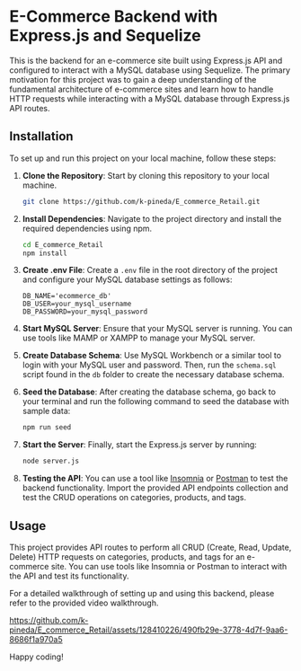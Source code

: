 # E-Commerce Backend with Express.js and Sequelize

This is the backend for an e-commerce site built using Express.js API and configured to interact with a MySQL database using Sequelize. The primary motivation for this project was to gain a deep understanding of the fundamental architecture of e-commerce sites and learn how to handle HTTP requests while interacting with a MySQL database through Express.js API routes.

## Installation

To set up and run this project on your local machine, follow these steps:

1. **Clone the Repository**: Start by cloning this repository to your local machine.

   ```bash
   git clone https://github.com/k-pineda/E_commerce_Retail.git
   ```

2. **Install Dependencies**: Navigate to the project directory and install the required dependencies using npm.

   ```bash
   cd E_commerce_Retail
   npm install
   ```

3. **Create .env File**: Create a `.env` file in the root directory of the project and configure your MySQL database settings as follows:

   ```env
   DB_NAME='ecommerce_db'
   DB_USER=your_mysql_username
   DB_PASSWORD=your_mysql_password
   ```

4. **Start MySQL Server**: Ensure that your MySQL server is running. You can use tools like MAMP or XAMPP to manage your MySQL server.

5. **Create Database Schema**: Use MySQL Workbench or a similar tool to login with your MySQL user and password. Then, run the `schema.sql` script found in the `db` folder to create the necessary database schema.

6. **Seed the Database**: After creating the database schema, go back to your terminal and run the following command to seed the database with sample data:

   ```bash
   npm run seed
   ```

7. **Start the Server**: Finally, start the Express.js server by running:

   ```bash
   node server.js
   ```

8. **Testing the API**: You can use a tool like [Insomnia](https://insomnia.rest/) or [Postman](https://www.postman.com/) to test the backend functionality. Import the provided API endpoints collection and test the CRUD operations on categories, products, and tags.

## Usage

This project provides API routes to perform all CRUD (Create, Read, Update, Delete) HTTP requests on categories, products, and tags for an e-commerce site. You can use tools like Insomnia or Postman to interact with the API and test its functionality.

For a detailed walkthrough of setting up and using this backend, please refer to the provided video walkthrough.


https://github.com/k-pineda/E_commerce_Retail/assets/128410226/490fb29e-3778-4d7f-9aa6-8686f1a970a5


Happy coding!
